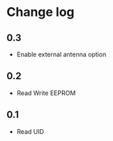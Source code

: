 # Change log



## 0.3

- Enable external antenna option

## 0.2

- Read Write EEPROM

## 0.1

- Read UID
